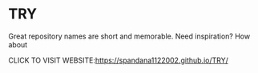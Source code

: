 # TRY
Great repository names are short and memorable. Need inspiration? How about


CLICK TO VISIT WEBSITE:https://spandana1122002.github.io/TRY/
